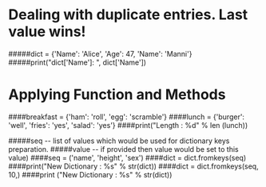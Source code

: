 # Dealing with duplicate entries. Last value wins!
#####dict = {'Name': 'Alice', 'Age': 47, 'Name': 'Manni'}
#####print("dict['Name']: ", dict['Name'])




# Applying Function and Methods
####breakfast = {'ham': 'roll', 'egg': 'scramble'}
####lunch = {'burger': 'well', 'fries': 'yes', 'salad': 'yes'}
####print("Length : %d" % len (lunch))



#####seq -- list of values which would be used for dictionary keys preparation.
#####value -- if provided then value would be set to this value)
####seq = ('name', 'height', 'sex')
####dict = dict.fromkeys(seq)
####print("New Dictionary : %s" %  str(dict)) 
####dict = dict.fromkeys(seq, 10,)
####print ("New Dictionary : %s" %  str(dict))



